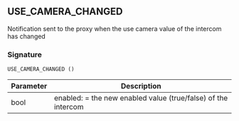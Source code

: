 ## USE\_CAMERA\_CHANGED

Notification sent to the proxy  when the use camera value of the intercom has changed


### Signature

`USE_CAMERA_CHANGED ()`


| Parameter | Description |
| --- | --- |
| bool | enabled: = the new enabled value (true/false) of the intercom |
